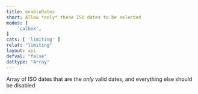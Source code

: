 ```yaml
---
title: enableDates
short: Allow *only* these ISO dates to be selected
modes: [
	'calbox',
]
cats: [ 'limiting' ]
relat: "limiting"
layout: api
defval: "false"
dattype: "Array"
---
```


Array of ISO dates that are the *only* valid dates, and everything else should be disabled

